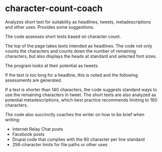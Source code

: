 # character-count-coach
Analyzes short text for suitability as headlines, tweets, metadescriptions and other uses. Provides some suggestions.

The code assesses short texts based on character count. 

The top of the page takes texts intended as headlines. The code not only counts the characters and counts down the number of remaining characters, but also displays the heads at standard and selected font sizes.

The program looks at their potential as tweets.

If the text is too long for a headline, this is noted and the following assessments are generated.

If a text is shorter than 140 characters, the code suggests standard ways to use the remaining characters in tweet. The short texts are also analyzed as potential metadescriptions, which best practice recommends limiting to 160 characters.

The code also succinctly coaches the writer on how to be brief when writing:
* Internet Relay Chat posts
* Facebook posts
* Drupal code that complies with the 80 character per line standard
* 256-character limits for file paths or other uses
